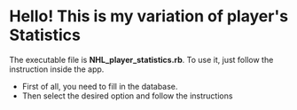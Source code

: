<h1>Hello! This is my variation of player's Statistics </h1>
<p>
    The executable file is <b>NHL_player_statistics.rb</b>.
    To use it, just follow the instruction inside the app.
</p>
<ul>
    <li>First of all, you need to fill in the database.</li>
    <li>Then select the desired option and follow the instructions</li>
</ul>
